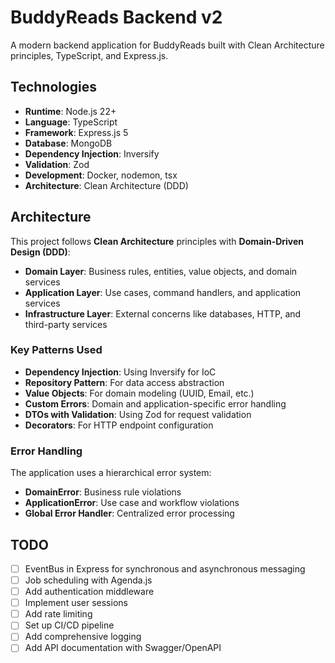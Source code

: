 # BuddyReads Backend v2

A modern backend application for BuddyReads built with Clean Architecture principles, TypeScript, and Express.js.

## Technologies

- **Runtime**: Node.js 22+
- **Language**: TypeScript
- **Framework**: Express.js 5
- **Database**: MongoDB
- **Dependency Injection**: Inversify
- **Validation**: Zod
- **Development**: Docker, nodemon, tsx
- **Architecture**: Clean Architecture (DDD)

## Architecture

This project follows **Clean Architecture** principles with **Domain-Driven Design (DDD)**:

- **Domain Layer**: Business rules, entities, value objects, and domain services
- **Application Layer**: Use cases, command handlers, and application services
- **Infrastructure Layer**: External concerns like databases, HTTP, and third-party services

### Key Patterns Used

- **Dependency Injection**: Using Inversify for IoC
- **Repository Pattern**: For data access abstraction
- **Value Objects**: For domain modeling (UUID, Email, etc.)
- **Custom Errors**: Domain and application-specific error handling
- **DTOs with Validation**: Using Zod for request validation
- **Decorators**: For HTTP endpoint configuration

### Error Handling

The application uses a hierarchical error system:

- **DomainError**: Business rule violations
- **ApplicationError**: Use case and workflow violations
- **Global Error Handler**: Centralized error processing

## TODO

- [ ] EventBus in Express for synchronous and asynchronous messaging
- [ ] Job scheduling with Agenda.js
- [ ] Add authentication middleware
- [ ] Implement user sessions
- [ ] Add rate limiting
- [ ] Set up CI/CD pipeline
- [ ] Add comprehensive logging
- [ ] Add API documentation with Swagger/OpenAPI
